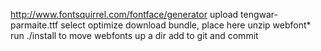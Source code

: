 http://www.fontsquirrel.com/fontface/generator
upload tengwar-parmaite.ttf
select optimize
download bundle, place here
unzip webfont*
run ./install to move webfonts up a dir
add to git and commit
